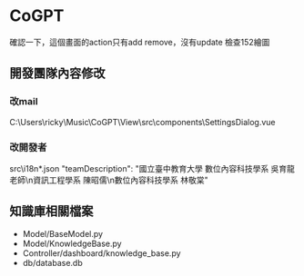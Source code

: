 # CoGPT
確認一下，這個畫面的action只有add remove，沒有update
檢查152繪圖

## 開發團隊內容修改
### 改mail
C:\Users\ricky\Music\CoGPT\View\src\components\SettingsDialog.vue

### 改開發者
src\i18n\*.json
"teamDescription": "國立臺中教育大學 數位內容科技學系 吳育龍老師\n資訊工程學系 陳昭儒\n數位內容科技學系 林敬棠"

## 知識庫相關檔案
- Model/BaseModel.py
- Model/KnowledgeBase.py
- Controller/dashboard/knowledge_base.py
- db/database.db
